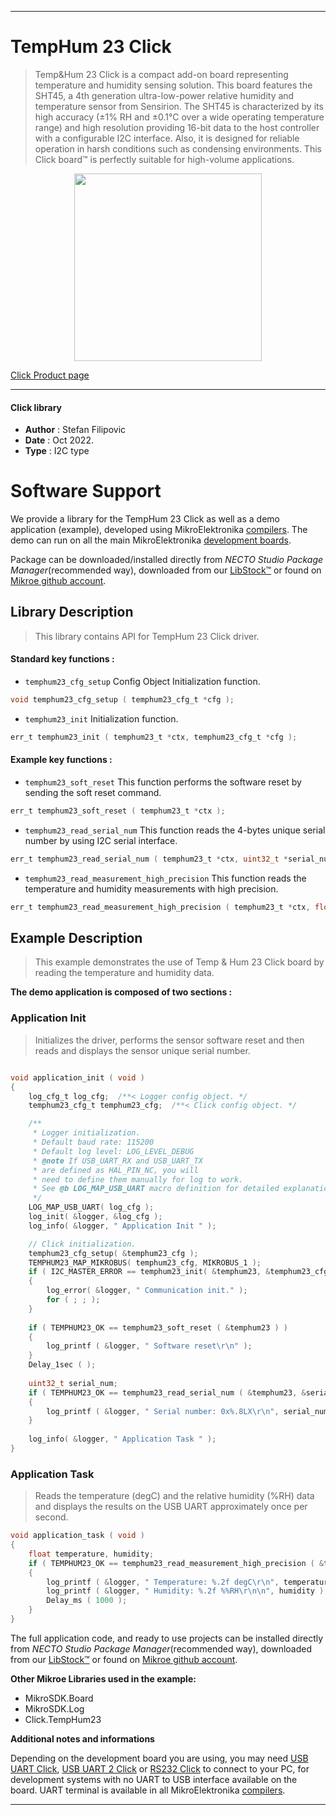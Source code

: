 
---
# TempHum 23 Click

> Temp&Hum 23 Click is a compact add-on board representing temperature and humidity sensing solution. This board features the SHT45, a 4th generation ultra-low-power relative humidity and temperature sensor from Sensirion. The SHT45 is characterized by its high accuracy (±1% RH and ±0.1°C over a wide operating temperature range) and high resolution providing 16-bit data to the host controller with a configurable I2C interface. Also, it is designed for reliable operation in harsh conditions such as condensing environments. This Click board™ is perfectly suitable for high-volume applications.

<p align="center">
  <img src="https://download.mikroe.com/images/click_for_ide/temphum23_click.png" height=300px>
</p>

[Click Product page](https://www.mikroe.com/temphum-23-click)

---


#### Click library

- **Author**        : Stefan Filipovic
- **Date**          : Oct 2022.
- **Type**          : I2C type


# Software Support

We provide a library for the TempHum 23 Click
as well as a demo application (example), developed using MikroElektronika
[compilers](https://www.mikroe.com/necto-studio).
The demo can run on all the main MikroElektronika [development boards](https://www.mikroe.com/development-boards).

Package can be downloaded/installed directly from *NECTO Studio Package Manager*(recommended way), downloaded from our [LibStock&trade;](https://libstock.mikroe.com) or found on [Mikroe github account](https://github.com/MikroElektronika/mikrosdk_click_v2/tree/master/clicks).

## Library Description

> This library contains API for TempHum 23 Click driver.

#### Standard key functions :

- `temphum23_cfg_setup` Config Object Initialization function.
```c
void temphum23_cfg_setup ( temphum23_cfg_t *cfg );
```

- `temphum23_init` Initialization function.
```c
err_t temphum23_init ( temphum23_t *ctx, temphum23_cfg_t *cfg );
```

#### Example key functions :

- `temphum23_soft_reset` This function performs the software reset by sending the soft reset command.
```c
err_t temphum23_soft_reset ( temphum23_t *ctx );
```

- `temphum23_read_serial_num` This function reads the 4-bytes unique serial number by using I2C serial interface.
```c
err_t temphum23_read_serial_num ( temphum23_t *ctx, uint32_t *serial_num );
```

- `temphum23_read_measurement_high_precision` This function reads the temperature and humidity measurements with high precision.
```c
err_t temphum23_read_measurement_high_precision ( temphum23_t *ctx, float *temp, float *hum );
```

## Example Description

> This example demonstrates the use of Temp & Hum 23 Click board by reading the temperature and humidity data.

**The demo application is composed of two sections :**

### Application Init

> Initializes the driver, performs the sensor software reset and then reads and displays the sensor unique serial number.

```c

void application_init ( void )
{
    log_cfg_t log_cfg;  /**< Logger config object. */
    temphum23_cfg_t temphum23_cfg;  /**< Click config object. */

    /** 
     * Logger initialization.
     * Default baud rate: 115200
     * Default log level: LOG_LEVEL_DEBUG
     * @note If USB_UART_RX and USB_UART_TX 
     * are defined as HAL_PIN_NC, you will 
     * need to define them manually for log to work. 
     * See @b LOG_MAP_USB_UART macro definition for detailed explanation.
     */
    LOG_MAP_USB_UART( log_cfg );
    log_init( &logger, &log_cfg );
    log_info( &logger, " Application Init " );

    // Click initialization.
    temphum23_cfg_setup( &temphum23_cfg );
    TEMPHUM23_MAP_MIKROBUS( temphum23_cfg, MIKROBUS_1 );
    if ( I2C_MASTER_ERROR == temphum23_init( &temphum23, &temphum23_cfg ) ) 
    {
        log_error( &logger, " Communication init." );
        for ( ; ; );
    }
    
    if ( TEMPHUM23_OK == temphum23_soft_reset ( &temphum23 ) )
    {
        log_printf ( &logger, " Software reset\r\n" );
    }
    Delay_1sec ( );
    
    uint32_t serial_num;
    if ( TEMPHUM23_OK == temphum23_read_serial_num ( &temphum23, &serial_num ) )
    {
        log_printf ( &logger, " Serial number: 0x%.8LX\r\n", serial_num );
    }
    
    log_info( &logger, " Application Task " );
}

```

### Application Task

> Reads the temperature (degC) and the relative humidity (%RH) data and displays the results on the USB UART approximately once per second.

```c
void application_task ( void )
{
    float temperature, humidity;
    if ( TEMPHUM23_OK == temphum23_read_measurement_high_precision ( &temphum23, &temperature, &humidity ) )
    {
        log_printf ( &logger, " Temperature: %.2f degC\r\n", temperature );
        log_printf ( &logger, " Humidity: %.2f %%RH\r\n\n", humidity );
        Delay_ms ( 1000 );
    }
}
```

The full application code, and ready to use projects can be installed directly from *NECTO Studio Package Manager*(recommended way), downloaded from our [LibStock&trade;](https://libstock.mikroe.com) or found on [Mikroe github account](https://github.com/MikroElektronika/mikrosdk_click_v2/tree/master/clicks).

**Other Mikroe Libraries used in the example:**

- MikroSDK.Board
- MikroSDK.Log
- Click.TempHum23

**Additional notes and informations**

Depending on the development board you are using, you may need
[USB UART Click](https://www.mikroe.com/usb-uart-click),
[USB UART 2 Click](https://www.mikroe.com/usb-uart-2-click) or
[RS232 Click](https://www.mikroe.com/rs232-click) to connect to your PC, for
development systems with no UART to USB interface available on the board. UART
terminal is available in all MikroElektronika
[compilers](https://shop.mikroe.com/compilers).

---
